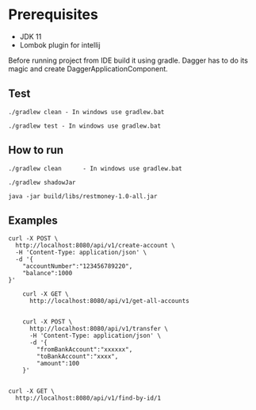 # Prerequisites
* JDK 11
* Lombok plugin for intellij

Before running project from IDE build it using gradle. Dagger has to do its magic and create DaggerApplicationComponent.

## Test

```shell script
./gradlew clean - In windows use gradlew.bat
```

 ```shell script
./gradlew test - In windows use gradlew.bat
```
## How to run

 ```shell script
./gradlew clean      - In windows use gradlew.bat
```

```shell script
./gradlew shadowJar
```

```shell script
java -jar build/libs/restmoney-1.0-all.jar 
```


## Examples

```shell script
curl -X POST \
  http://localhost:8080/api/v1/create-account \
  -H 'Content-Type: application/json' \
  -d '{
	"accountNumber":"123456789220",
	"balance":1000
}'
```

```shell script
    curl -X GET \
      http://localhost:8080/api/v1/get-all-accounts 
```

```shell script

    curl -X POST \
      http://localhost:8080/api/v1/transfer \
      -H 'Content-Type: application/json' \
      -d '{
    	"fromBankAccount":"xxxxxx",
    	"toBankAccount":"xxxx",
    	"amount":100
    }'
```

```shell script

curl -X GET \
  http://localhost:8080/api/v1/find-by-id/1 

```
